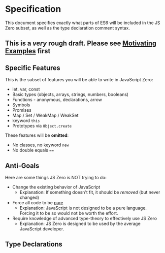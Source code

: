 # Specification

This document specifies exactly what parts of ES6 will be included in the JS Zero subset, as well as the type declaration comment syntax.

## This is a *very* rough draft. Please see [Motivating Examples](/examples) first

## Specific Features

This is the subset of features you will be able to write in JavaScript Zero:

- let, var, const
- Basic types (objects, arrays, strings, numbers, booleans)
- Functions - anonymous, declarations, arrow
- Symbols
- Promises
- Map / Set / WeakMap / WeakSet
- keyword `this`
- Prototypes via `Object.create`

These features will be **omitted**:

- No classes, no keyword `new`
- No double equals `==`


## Anti-Goals

Here are some things JS Zero is NOT trying to do:

- Change the existing behavior of JavaScript
  - Explanation: If something doesn't fit, it should be *removed* (but never changed)
- Force all code to be [pure](http://www.sitepoint.com/functional-programming-pure-functions/)
  - Explanation: JavaScript is not designed to be a pure language. Forcing it to be so would not be worth the effort.
- Require knowledge of advanced type-theory to effectively use JS Zero
  - Explanation: JS Zero is designed to be used by the average JavaScript developer.

## Type Declarations

```
```

